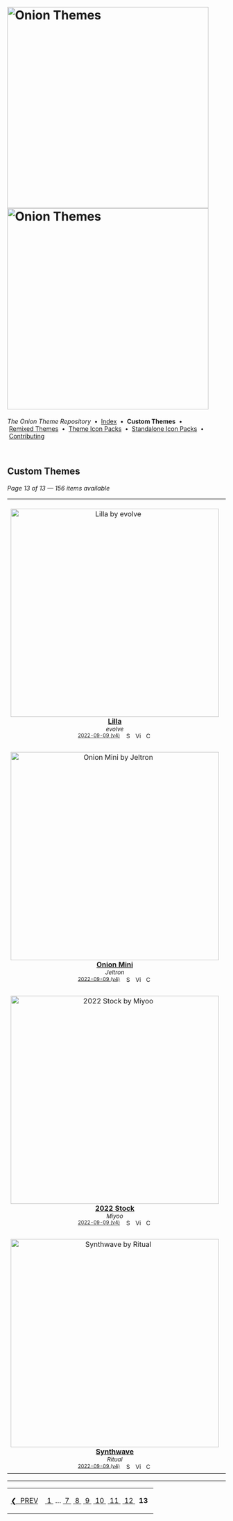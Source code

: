 <!--




















=================================================================================
---------------------------------------------------------------------------------

██████╗  ██████╗     ███╗   ██╗ ██████╗ ████████╗    ███████╗██████╗ ██╗████████╗
██╔══██╗██╔═══██╗    ████╗  ██║██╔═══██╗╚══██╔══╝    ██╔════╝██╔══██╗██║╚══██╔══╝
██║  ██║██║   ██║    ██╔██╗ ██║██║   ██║   ██║       █████╗  ██║  ██║██║   ██║   
██║  ██║██║   ██║    ██║╚██╗██║██║   ██║   ██║       ██╔══╝  ██║  ██║██║   ██║   
██████╔╝╚██████╔╝    ██║ ╚████║╚██████╔╝   ██║       ███████╗██████╔╝██║   ██║   
╚═════╝  ╚═════╝     ╚═╝  ╚═══╝ ╚═════╝    ╚═╝       ╚══════╝╚═════╝ ╚═╝   ╚═╝   

---------------------------------------------------------------------------------
=================================================================================

                  Note: This file was automatically generated.

            Run `python .github/generate.py` to regenerate the pages.




















-->
<p>&nbsp;</p>

# <img alt="Onion Themes" src="https://user-images.githubusercontent.com/44569252/179506709-0db2a8f5-3074-477c-81c4-719f281ddccc.png#gh-dark-mode-only" width="464px"><img alt="Onion Themes" src="https://user-images.githubusercontent.com/44569252/179506712-d5a1a916-7270-4902-aa55-5d93f7ee0f6e.png#gh-light-mode-only" width="464px">

*The Onion Theme Repository* &nbsp;•&nbsp; [Index](../../README.md) &nbsp;• &nbsp;**Custom&nbsp;Themes** &nbsp;• &nbsp;[Remixed&nbsp;Themes](../remixed/index.md) &nbsp;• &nbsp;[Theme&nbsp;Icon&nbsp;Packs](../icons_themes/index.md) &nbsp;• &nbsp;[Standalone&nbsp;Icon&nbsp;Packs](../icons_standalone/index.md) &nbsp;• &nbsp;[Contributing](../../CONTRIBUTING.md)

<p>&nbsp;</p>


## Custom Themes

*Page 13 of 13 — 156 items available*
<table align="center"><tr>
<td align="center" valign="top">
&nbsp;&nbsp;&nbsp;&nbsp;&nbsp;&nbsp;&nbsp;&nbsp;&nbsp;&nbsp;&nbsp;&nbsp;&nbsp;&nbsp;&nbsp;&nbsp;&nbsp;&nbsp;&nbsp;&nbsp;&nbsp;&nbsp;&nbsp;&nbsp;&nbsp;&nbsp;&nbsp;&nbsp;&nbsp;&nbsp;&nbsp;&nbsp;&nbsp;&nbsp;&nbsp;&nbsp;&nbsp;&nbsp;&nbsp;&nbsp;&nbsp;&nbsp;&nbsp;&nbsp;&nbsp;&nbsp;<br/>
<a href="https://raw.githubusercontent.com/OnionUI/Themes/main/release/Lilla%20by%20evolve.zip">
<img title="Lilla by evolve" width="480px" src="https://raw.githubusercontent.com/OnionUI/Themes/main/themes/Lilla%20by%20evolve/preview.png" /><br/>
<b>Lilla</b>
</a><br/>
<sup><i>evolve</i></sup><br>
<sub>
<sup><a title="Last updated: 2022-09-09 (v4)" href="https://github.com/OnionUI/Themes/commits/main/themes/Lilla by evolve">2022-09-09 (v4)</a></sup> &nbsp;&nbsp;<a href="https://github.com/search?l=ZIP&q=filename%3A%22evolve%22+repo%3AOnionUI%2FThemes"><img src="https://user-images.githubusercontent.com/44569252/194037581-698a5004-8b75-4da6-a63d-b41d541ebde2.png" width="16" title="Search themes by this author (Requires GitHub account)"></a>&nbsp;&nbsp;<a href="https://raw.githubusercontent.com/OnionUI/Themes/main/themes/Lilla%20by%20evolve/preview.png"><img title="View full-size preview" src="https://user-images.githubusercontent.com/44569252/194037184-ae453506-2536-4c6f-8a19-4a6c1de6ce32.png" width="16"></a>&nbsp;&nbsp;<a href="https://onionui.github.io/bgm_preview.html?theme=Lilla%20by%20evolve"><img src="https://user-images.githubusercontent.com/44569252/194010780-d3659ecd-7348-4e44-a81d-06708a4e9734.png" width="16" title="Custom background music included (Click to download MP3 file)"></a>
</sub>
</td>

<td align="center" valign="top">
&nbsp;&nbsp;&nbsp;&nbsp;&nbsp;&nbsp;&nbsp;&nbsp;&nbsp;&nbsp;&nbsp;&nbsp;&nbsp;&nbsp;&nbsp;&nbsp;&nbsp;&nbsp;&nbsp;&nbsp;&nbsp;&nbsp;&nbsp;&nbsp;&nbsp;&nbsp;&nbsp;&nbsp;&nbsp;&nbsp;&nbsp;&nbsp;&nbsp;&nbsp;&nbsp;&nbsp;&nbsp;&nbsp;&nbsp;&nbsp;&nbsp;&nbsp;&nbsp;&nbsp;&nbsp;&nbsp;<br/>
<a href="https://raw.githubusercontent.com/OnionUI/Themes/main/release/Oransje%20by%20evolve.zip">
<img title="Oransje by evolve [featured theme]" width="480px" src="https://raw.githubusercontent.com/OnionUI/Themes/main/themes/Oransje%20by%20evolve/preview.png" /><br/>
<b>Oransje ★</b>
</a><br/>
<sup><i>evolve</i></sup><br>
<sub>
<sup><a title="Last updated: 2022-09-09 (v4)" href="https://github.com/OnionUI/Themes/commits/main/themes/Oransje by evolve">2022-09-09 (v4)</a></sup> &nbsp;&nbsp;<a href="https://github.com/search?l=ZIP&q=filename%3A%22evolve%22+repo%3AOnionUI%2FThemes"><img src="https://user-images.githubusercontent.com/44569252/194037581-698a5004-8b75-4da6-a63d-b41d541ebde2.png" width="16" title="Search themes by this author (Requires GitHub account)"></a>&nbsp;&nbsp;<a href="https://raw.githubusercontent.com/OnionUI/Themes/main/themes/Oransje%20by%20evolve/preview.png"><img title="View full-size preview" src="https://user-images.githubusercontent.com/44569252/194037184-ae453506-2536-4c6f-8a19-4a6c1de6ce32.png" width="16"></a>&nbsp;&nbsp;<a href="https://onionui.github.io/bgm_preview.html?theme=Oransje%20by%20evolve"><img src="https://user-images.githubusercontent.com/44569252/194010780-d3659ecd-7348-4e44-a81d-06708a4e9734.png" width="16" title="Custom background music included (Click to download MP3 file)"></a>
</sub>
</td>

<td align="center" valign="top">
&nbsp;&nbsp;&nbsp;&nbsp;&nbsp;&nbsp;&nbsp;&nbsp;&nbsp;&nbsp;&nbsp;&nbsp;&nbsp;&nbsp;&nbsp;&nbsp;&nbsp;&nbsp;&nbsp;&nbsp;&nbsp;&nbsp;&nbsp;&nbsp;&nbsp;&nbsp;&nbsp;&nbsp;&nbsp;&nbsp;&nbsp;&nbsp;&nbsp;&nbsp;&nbsp;&nbsp;&nbsp;&nbsp;&nbsp;&nbsp;&nbsp;&nbsp;&nbsp;&nbsp;&nbsp;&nbsp;<br/>
<a href="https://raw.githubusercontent.com/OnionUI/Themes/main/release/Onichan%20by%20PixelShift.zip">
<img title="Onichan by PixelShift" width="480px" src="https://raw.githubusercontent.com/OnionUI/Themes/main/themes/Onichan%20by%20PixelShift/preview.png" /><br/>
<b>Onichan</b>
</a><br/>
<sup><i>PixelShift</i></sup><br>
<sub>
<sup><a title="Last updated: 2022-09-09 (v4)" href="https://github.com/OnionUI/Themes/commits/main/themes/Onichan by PixelShift">2022-09-09 (v4)</a></sup> &nbsp;&nbsp;<a href="https://github.com/search?l=ZIP&q=filename%3A%22PixelShift%22+repo%3AOnionUI%2FThemes"><img src="https://user-images.githubusercontent.com/44569252/194037581-698a5004-8b75-4da6-a63d-b41d541ebde2.png" width="16" title="Search themes by this author (Requires GitHub account)"></a>&nbsp;&nbsp;<a href="https://raw.githubusercontent.com/OnionUI/Themes/main/themes/Onichan%20by%20PixelShift/preview.png"><img title="View full-size preview" src="https://user-images.githubusercontent.com/44569252/194037184-ae453506-2536-4c6f-8a19-4a6c1de6ce32.png" width="16"></a>&nbsp;&nbsp;<a href="https://onionui.github.io/bgm_preview.html?theme=Onichan%20by%20PixelShift"><img src="https://user-images.githubusercontent.com/44569252/194010780-d3659ecd-7348-4e44-a81d-06708a4e9734.png" width="16" title="Custom background music included (Click to download MP3 file)"></a>
</sub>
</td>

</tr><tr>
<td align="center" valign="top">
<br/>
<a href="https://raw.githubusercontent.com/OnionUI/Themes/main/release/Onion%20Mini%20by%20Jeltron.zip">
<img title="Onion Mini by Jeltron" width="480px" src="https://raw.githubusercontent.com/OnionUI/Themes/main/themes/Onion%20Mini%20by%20Jeltron/preview.png" /><br/>
<b>Onion Mini</b>
</a><br/>
<sup><i>Jeltron</i></sup><br>
<sub>
<sup><a title="Last updated: 2022-09-09 (v4)" href="https://github.com/OnionUI/Themes/commits/main/themes/Onion Mini by Jeltron">2022-09-09 (v4)</a></sup> &nbsp;&nbsp;<a href="https://github.com/search?l=ZIP&q=filename%3A%22Jeltron%22+repo%3AOnionUI%2FThemes"><img src="https://user-images.githubusercontent.com/44569252/194037581-698a5004-8b75-4da6-a63d-b41d541ebde2.png" width="16" title="Search themes by this author (Requires GitHub account)"></a>&nbsp;&nbsp;<a href="https://raw.githubusercontent.com/OnionUI/Themes/main/themes/Onion%20Mini%20by%20Jeltron/preview.png"><img title="View full-size preview" src="https://user-images.githubusercontent.com/44569252/194037184-ae453506-2536-4c6f-8a19-4a6c1de6ce32.png" width="16"></a>&nbsp;&nbsp;<a href="https://onionui.github.io/bgm_preview.html?theme=Onion%20Mini%20by%20Jeltron"><img src="https://user-images.githubusercontent.com/44569252/194010780-d3659ecd-7348-4e44-a81d-06708a4e9734.png" width="16" title="Custom background music included (Click to download MP3 file)"></a>
</sub>
</td>

<td align="center" valign="top">
<br/>
<a href="https://raw.githubusercontent.com/OnionUI/Themes/main/release/Onyan%20by%20PixelShift.zip">
<img title="Onyan by PixelShift" width="480px" src="https://raw.githubusercontent.com/OnionUI/Themes/main/themes/Onyan%20by%20PixelShift/preview.png" /><br/>
<b>Onyan</b>
</a><br/>
<sup><i>PixelShift</i></sup><br>
<sub>
<sup><a title="Last updated: 2022-09-09 (v4)" href="https://github.com/OnionUI/Themes/commits/main/themes/Onyan by PixelShift">2022-09-09 (v4)</a></sup> &nbsp;&nbsp;<a href="https://github.com/search?l=ZIP&q=filename%3A%22PixelShift%22+repo%3AOnionUI%2FThemes"><img src="https://user-images.githubusercontent.com/44569252/194037581-698a5004-8b75-4da6-a63d-b41d541ebde2.png" width="16" title="Search themes by this author (Requires GitHub account)"></a>&nbsp;&nbsp;<a href="https://raw.githubusercontent.com/OnionUI/Themes/main/themes/Onyan%20by%20PixelShift/preview.png"><img title="View full-size preview" src="https://user-images.githubusercontent.com/44569252/194037184-ae453506-2536-4c6f-8a19-4a6c1de6ce32.png" width="16"></a>&nbsp;&nbsp;<a href="https://onionui.github.io/bgm_preview.html?theme=Onyan%20by%20PixelShift"><img src="https://user-images.githubusercontent.com/44569252/194010780-d3659ecd-7348-4e44-a81d-06708a4e9734.png" width="16" title="Custom background music included (Click to download MP3 file)"></a>
</sub>
</td>

<td align="center" valign="top">
<br/>
<a href="https://raw.githubusercontent.com/OnionUI/Themes/main/release/Poketch%20by%20Lucario.zip">
<img title="Pokétch by Lucario" width="480px" src="https://raw.githubusercontent.com/OnionUI/Themes/main/themes/Poketch%20by%20Lucario/preview.png" /><br/>
<b>Pokétch</b>
</a><br/>
<sup><i>Lucario</i></sup><br>
<sub>
<sup><a title="Last updated: 2022-09-09 (v4)" href="https://github.com/OnionUI/Themes/commits/main/themes/Poketch by Lucario">2022-09-09 (v4)</a></sup> &nbsp;&nbsp;<a href="https://github.com/search?l=ZIP&q=filename%3A%22Lucario%22+repo%3AOnionUI%2FThemes"><img src="https://user-images.githubusercontent.com/44569252/194037581-698a5004-8b75-4da6-a63d-b41d541ebde2.png" width="16" title="Search themes by this author (Requires GitHub account)"></a>&nbsp;&nbsp;<a href="https://raw.githubusercontent.com/OnionUI/Themes/main/themes/Poketch%20by%20Lucario/preview.png"><img title="View full-size preview" src="https://user-images.githubusercontent.com/44569252/194037184-ae453506-2536-4c6f-8a19-4a6c1de6ce32.png" width="16"></a>&nbsp;&nbsp;<a href="https://onionui.github.io/bgm_preview.html?theme=Poketch%20by%20Lucario"><img src="https://user-images.githubusercontent.com/44569252/194010780-d3659ecd-7348-4e44-a81d-06708a4e9734.png" width="16" title="Custom background music included (Click to download MP3 file)"></a>
</sub>
</td>

</tr><tr>
<td align="center" valign="top">
<br/>
<a href="https://raw.githubusercontent.com/OnionUI/Themes/main/release/2022%20Stock%20by%20Miyoo.zip">
<img title="2022 Stock by Miyoo" width="480px" src="https://raw.githubusercontent.com/OnionUI/Themes/main/themes/2022%20Stock%20by%20Miyoo/preview.png" /><br/>
<b>2022 Stock</b>
</a><br/>
<sup><i>Miyoo</i></sup><br>
<sub>
<sup><a title="Last updated: 2022-09-09 (v4)" href="https://github.com/OnionUI/Themes/commits/main/themes/2022 Stock by Miyoo">2022-09-09 (v4)</a></sup> &nbsp;&nbsp;<a href="https://github.com/search?l=ZIP&q=filename%3A%22Miyoo%22+repo%3AOnionUI%2FThemes"><img src="https://user-images.githubusercontent.com/44569252/194037581-698a5004-8b75-4da6-a63d-b41d541ebde2.png" width="16" title="Search themes by this author (Requires GitHub account)"></a>&nbsp;&nbsp;<a href="https://raw.githubusercontent.com/OnionUI/Themes/main/themes/2022%20Stock%20by%20Miyoo/preview.png"><img title="View full-size preview" src="https://user-images.githubusercontent.com/44569252/194037184-ae453506-2536-4c6f-8a19-4a6c1de6ce32.png" width="16"></a>&nbsp;&nbsp;<a href="https://onionui.github.io/bgm_preview.html?theme=2022%20Stock%20by%20Miyoo"><img src="https://user-images.githubusercontent.com/44569252/194010780-d3659ecd-7348-4e44-a81d-06708a4e9734.png" width="16" title="Custom background music included (Click to download MP3 file)"></a>
</sub>
</td>

<td align="center" valign="top">
<br/>
<a href="https://raw.githubusercontent.com/OnionUI/Themes/main/release/2021%20Stock%20by%20Miyoo.zip">
<img title="2021 Stock by Miyoo" width="480px" src="https://raw.githubusercontent.com/OnionUI/Themes/main/themes/2021%20Stock%20by%20Miyoo/preview.png" /><br/>
<b>2021 Stock</b>
</a><br/>
<sup><i>Miyoo</i></sup><br>
<sub>
<sup><a title="Last updated: 2022-09-09 (v4)" href="https://github.com/OnionUI/Themes/commits/main/themes/2021 Stock by Miyoo">2022-09-09 (v4)</a></sup> &nbsp;&nbsp;<a href="https://github.com/search?l=ZIP&q=filename%3A%22Miyoo%22+repo%3AOnionUI%2FThemes"><img src="https://user-images.githubusercontent.com/44569252/194037581-698a5004-8b75-4da6-a63d-b41d541ebde2.png" width="16" title="Search themes by this author (Requires GitHub account)"></a>&nbsp;&nbsp;<a href="https://raw.githubusercontent.com/OnionUI/Themes/main/themes/2021%20Stock%20by%20Miyoo/preview.png"><img title="View full-size preview" src="https://user-images.githubusercontent.com/44569252/194037184-ae453506-2536-4c6f-8a19-4a6c1de6ce32.png" width="16"></a>&nbsp;&nbsp;<a href="https://onionui.github.io/bgm_preview.html?theme=2021%20Stock%20by%20Miyoo"><img src="https://user-images.githubusercontent.com/44569252/194010780-d3659ecd-7348-4e44-a81d-06708a4e9734.png" width="16" title="Custom background music included (Click to download MP3 file)"></a>
</sub>
</td>

<td align="center" valign="top">
<br/>
<a href="https://raw.githubusercontent.com/OnionUI/Themes/main/release/Switch%20by%20PixelShift.zip">
<img title="Switch by PixelShift" width="480px" src="https://raw.githubusercontent.com/OnionUI/Themes/main/themes/Switch%20by%20PixelShift/preview.png" /><br/>
<b>Switch</b>
</a><br/>
<sup><i>PixelShift</i></sup><br>
<sub>
<sup><a title="Last updated: 2022-09-09 (v4)" href="https://github.com/OnionUI/Themes/commits/main/themes/Switch by PixelShift">2022-09-09 (v4)</a></sup> &nbsp;&nbsp;<a href="https://github.com/search?l=ZIP&q=filename%3A%22PixelShift%22+repo%3AOnionUI%2FThemes"><img src="https://user-images.githubusercontent.com/44569252/194037581-698a5004-8b75-4da6-a63d-b41d541ebde2.png" width="16" title="Search themes by this author (Requires GitHub account)"></a>&nbsp;&nbsp;<a href="https://raw.githubusercontent.com/OnionUI/Themes/main/themes/Switch%20by%20PixelShift/preview.png"><img title="View full-size preview" src="https://user-images.githubusercontent.com/44569252/194037184-ae453506-2536-4c6f-8a19-4a6c1de6ce32.png" width="16"></a>&nbsp;&nbsp;<a href="https://onionui.github.io/bgm_preview.html?theme=Switch%20by%20PixelShift"><img src="https://user-images.githubusercontent.com/44569252/194010780-d3659ecd-7348-4e44-a81d-06708a4e9734.png" width="16" title="Custom background music included (Click to download MP3 file)"></a>
</sub>
</td>

</tr><tr>
<td align="center" valign="top">
<br/>
<a href="https://raw.githubusercontent.com/OnionUI/Themes/main/release/Synthwave%20by%20Ritual.zip">
<img title="Synthwave by Ritual" width="480px" src="https://raw.githubusercontent.com/OnionUI/Themes/main/themes/Synthwave%20by%20Ritual/preview.png" /><br/>
<b>Synthwave</b>
</a><br/>
<sup><i>Ritual</i></sup><br>
<sub>
<sup><a title="Last updated: 2022-09-09 (v4)" href="https://github.com/OnionUI/Themes/commits/main/themes/Synthwave by Ritual">2022-09-09 (v4)</a></sup> &nbsp;&nbsp;<a href="https://github.com/search?l=ZIP&q=filename%3A%22Ritual%22+repo%3AOnionUI%2FThemes"><img src="https://user-images.githubusercontent.com/44569252/194037581-698a5004-8b75-4da6-a63d-b41d541ebde2.png" width="16" title="Search themes by this author (Requires GitHub account)"></a>&nbsp;&nbsp;<a href="https://raw.githubusercontent.com/OnionUI/Themes/main/themes/Synthwave%20by%20Ritual/preview.png"><img title="View full-size preview" src="https://user-images.githubusercontent.com/44569252/194037184-ae453506-2536-4c6f-8a19-4a6c1de6ce32.png" width="16"></a>&nbsp;&nbsp;<a href="https://onionui.github.io/bgm_preview.html?theme=Synthwave%20by%20Ritual"><img src="https://user-images.githubusercontent.com/44569252/194010780-d3659ecd-7348-4e44-a81d-06708a4e9734.png" width="16" title="Custom background music included (Click to download MP3 file)"></a>
</sub>
</td>

<td align="center" valign="top">
<br/>
<a href="https://raw.githubusercontent.com/OnionUI/Themes/main/release/Wavedash%20by%20historymaker118.zip">
<img title="Wavedash by historymaker118" width="480px" src="https://raw.githubusercontent.com/OnionUI/Themes/main/themes/Wavedash%20by%20historymaker118/preview.png" /><br/>
<b>Wavedash</b>
</a><br/>
<sup><i>historymaker118</i></sup><br>
<sub>
<sup><a title="Last updated: 2022-09-09 (v4)" href="https://github.com/OnionUI/Themes/commits/main/themes/Wavedash by historymaker118">2022-09-09 (v4)</a></sup> &nbsp;&nbsp;<a href="https://github.com/search?l=ZIP&q=filename%3A%22historymaker118%22+repo%3AOnionUI%2FThemes"><img src="https://user-images.githubusercontent.com/44569252/194037581-698a5004-8b75-4da6-a63d-b41d541ebde2.png" width="16" title="Search themes by this author (Requires GitHub account)"></a>&nbsp;&nbsp;<a href="https://raw.githubusercontent.com/OnionUI/Themes/main/themes/Wavedash%20by%20historymaker118/preview.png"><img title="View full-size preview" src="https://user-images.githubusercontent.com/44569252/194037184-ae453506-2536-4c6f-8a19-4a6c1de6ce32.png" width="16"></a>&nbsp;&nbsp;<a href="https://onionui.github.io/bgm_preview.html?theme=Wavedash%20by%20historymaker118"><img src="https://user-images.githubusercontent.com/44569252/194010780-d3659ecd-7348-4e44-a81d-06708a4e9734.png" width="16" title="Custom background music included (Click to download MP3 file)"></a>
</sub>
</td>

<td align="center" valign="top">
<br/>
<a href="https://raw.githubusercontent.com/OnionUI/Themes/main/release/BirdShot%20by%20historymaker118.zip">
<img title="BirdShot by historymaker118" width="480px" src="https://raw.githubusercontent.com/OnionUI/Themes/main/themes/BirdShot%20by%20historymaker118/preview.png" /><br/>
<b>BirdShot</b>
</a><br/>
<sup><i>historymaker118</i></sup><br>
<sub>
<sup><a title="Last updated: 2022-09-09 (v4)" href="https://github.com/OnionUI/Themes/commits/main/themes/BirdShot by historymaker118">2022-09-09 (v4)</a></sup> &nbsp;&nbsp;<a href="https://github.com/search?l=ZIP&q=filename%3A%22historymaker118%22+repo%3AOnionUI%2FThemes"><img src="https://user-images.githubusercontent.com/44569252/194037581-698a5004-8b75-4da6-a63d-b41d541ebde2.png" width="16" title="Search themes by this author (Requires GitHub account)"></a>&nbsp;&nbsp;<a href="https://raw.githubusercontent.com/OnionUI/Themes/main/themes/BirdShot%20by%20historymaker118/preview.png"><img title="View full-size preview" src="https://user-images.githubusercontent.com/44569252/194037184-ae453506-2536-4c6f-8a19-4a6c1de6ce32.png" width="16"></a>&nbsp;&nbsp;<a href="https://onionui.github.io/bgm_preview.html?theme=BirdShot%20by%20historymaker118"><img src="https://user-images.githubusercontent.com/44569252/194010780-d3659ecd-7348-4e44-a81d-06708a4e9734.png" width="16" title="Custom background music included (Click to download MP3 file)"></a>
</sub>
</td>


</tr></table>


---

<table align="center"><tr><td align="right">

[❮&nbsp;&nbsp;PREV](page-12.md)

</td><td align="center">

[&nbsp;1&nbsp;](index.md)&nbsp;&hellip; [&nbsp;7&nbsp;](page-07.md)&nbsp;[&nbsp;8&nbsp;](page-08.md)&nbsp;[&nbsp;9&nbsp;](page-09.md)&nbsp;[&nbsp;10&nbsp;](page-10.md)&nbsp;[&nbsp;11&nbsp;](page-11.md)&nbsp;[&nbsp;12&nbsp;](page-12.md) &nbsp;**13**&nbsp;

</td></tr></table>